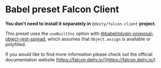 # Babel preset Falcon Client

**You don’t need to install it separately in** `@deity/falcon-client` **project.**

This preset uses the `useBuiltIns` option with [@babel/plugin-proposal-object-rest-spread](https://babeljs.io/docs/en/next/babel-plugin-proposal-object-rest-spread.html), which assumes that `Object.assign` is available or polyfilled.

If you would like to find more information please check out the official documentation website [https://falcon.deity.io/](https://falcon.deity.io/)
